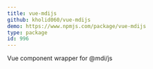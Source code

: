 ```yaml
---
title: vue-mdijs
github: kholid060/vue-mdijs
demo: https://www.npmjs.com/package/vue-mdijs
type: package
id: 996
---
```

Vue component wrapper for @mdi/js